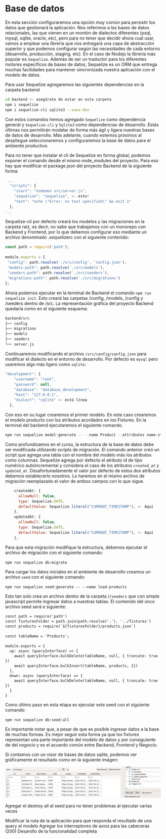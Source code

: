 # Base de datos

En esta sección configuraremos una opción muy común para persistir los datos que gestionará la aplicación. Nos referimos a las bases de datos relacionales, las que vienen en un montón de dialectos diferentes (psql, mysql, sqlite, oracle, etc), pero para no tener que decidir ahora cual usar, vamos a emplear una librería que nos entregará una capa de abstracción superior y que podemos configurar según las necesidades de cada entorno (desarrollo, producción, staging, etc). En el caso de Nodejs la librería más popular es `Sequelize`. Además de ser un traductor para los diferentes motores específicos de bases de datos, Sequelize es un ORM que entrega muchas facilidades para mantener sincronizada nuestra aplicación con el modelo de datos.

Para usar Sequelize agregaremos las siguientes dependencias en la carpeta backend

```bash
cd backend <- asegúrate de estar en esta carpeta
npm i sequelize
npm i sequelize-cli sqlite3 --save-dev
```

Con estos comandos hemos agregado `Sequelize` como dependencia general y `Sequelize-cli` y `Sqlite3` como dependencias de desarrollo. Estás últimas nos permitirán modelar de forma más ágil y ligera nuestras bases de datos de desarrollo. Más adelante, cuando estemos próximos al despliegue seleccionaremos y configuraremos la base de datos para el ambiente productivo.

Para no tener que instalar el cli de Sequelize en forma global, podemos exponer el comando desde el mismo node_modules del proyecto. Para eso hay que modificar el package.json del proyecto Backend de la siguiente forma:

```javascript
 ...
  "scripts": {
    "start": "nodemon src/server.js",
    "sequelize": "sequelize", <- esto!
    "test": "echo \"Error: no test specified\" && exit 1"
  },
...
```
Sequelize-cli por defecto creará los modelos y las migraciones en la carpeta raíz, es decir, no sabe que trabajamos con un monorepo con Backend y Frontend, por lo que debemos configurar eso mediante un archivo denominado .sequelizerc con el siguiente contenido:

```javascript
const path = require('path');

module.exports = {
 "config": path.resolve('./src/config', 'config.json'),
 "models-path": path.resolve('./src/models'),
 "seeders-path": path.resolve('./src/seeders'),
 "migrations-path": path.resolve('./src/migrations')
};

```
Ahora podemos ejecutar en la terminal de Backend el comando `npm run sequelize init`. Esto creará las carpetas /config, /models, /config y /seeders dentro de /src. La representación gráfica del proyecto Backend quedaría como en el siguiente esquema:

```bash
backend/src
├── config
├── migrations
├── models
├── seeders
└── server.js

```

Continuaremos modificando el archivo `/src/config/config.json` para modificar el dialecto en el entorno de desarrollo. Por defecto es `mysql` pero usaremos algo más ligero como `sqlite`:

```javascript
"development": {
    "username": "root",
    "password": null,
    "database": "database_development",
    "host": "127.0.0.1",
    "dialect": "sqlite" <- está línea
  },
```
Con eso en su lugar crearemos el primer modelo. En este caso crearemos el modelo producto con los atributos acordados en los Fixtures. En la terminal del backend ejecutaremos el siguiente comando.

```javascript
npm run sequelize model:generate -- --name Product --attributes name:string,description:string,code:string,image:string
```

Como profundizamos en el curso, la estructura de la base de datos debe ser modificada utilizando scripts de migración. El comando anterior creó un script que agrega una tabla con el nombre del modelo más los atributos como columnas. Sequelize agrega por defecto el atributo id de típo numérico  autoincremental y considera el caso de los atributos `created_at` y `updated_at`. Desafortunadamente el valor por defecto de estos dos atributos debemos establecerlo nosotros. Lo haremos en el mismo archivo de migración reemplazado el valor de ambos campos con lo que sigue.

  ```javascript
      createdAt: {
        allowNull: false,
        type: Sequelize.DATE,
        defaultValue: Sequelize.literal("CURRENT_TIMESTAMP"), <- Aquí
      },
      updatedAt: {
        allowNull: false,
        type: Sequelize.DATE,
        defaultValue: Sequelize.literal("CURRENT_TIMESTAMP"), <- Aquí
      },
  ```
 Para que esta migración modifique la estructura, debemos ejecutar el archivo de migración con el siguiente comando:

`npm run sequelize db:migrate`

Para cargar los datos iniciales en el ambiente de desarrollo creamos un archivo `seed` con el siguiente comando: 

`npm run sequelize seed:generate -- --name load-products`

Esto tan solo crea un archivo dentro de la carpeta /`/seeders` que con simple javascript permite ingresar datos a nuestras tablas. El contenido del únco archivo seed será e siguiente:

```script
const path = require('path')
const fixturesFolder = path.join(path.resolve('.'), '../fixtures')
const products = require(`${fixturesFolder}/products.json`)

const tableName = 'Products';

module.exports = {
  up: async (queryInterface) => {
    await queryInterface.bulkDelete(tableName, null, { truncate: true })
    await queryInterface.bulkInsert(tableName, products, {})
  },
  down: async (queryInterface) => {
    await queryInterface.bulkDelete(tableName, null, { truncate: true })
  }
}

```

Como último paso en esta etapa es ejecutar este seed con el siguiente comando:

`npm run sequelize db:seed:all`

Es importante notar que, a pesar de que es posible ingresar datos a la base de muchas formas. Es mejor seguir esta forma ya que los fixtures representan una parte importante del modelo de datos y por consiguiente de del *negocio* y es el acuerdo común entre Backend, Frontend y Negocio.

Si contamos con un visor de bases de datos sqlite, podemos ver gráficamente el resultado como en la siguiente imágen:

![visor de bdd](images/05-database-sequelize-01.png)
  

Agregar el destroy all al seed para no tener problemas al ejecutar varias veces

Modificar la ruta de la aplicación para que responda el resultado de una query al modelo
Agregar los interceptores de axios para las cabeceras (200)
Desarollo de la funcionalidad completa
